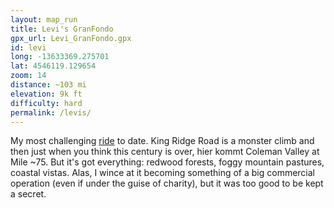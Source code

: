 ```yaml
---
layout: map_run
title: Levi's GranFondo
gpx_url: Levi_GranFondo.gpx
id: levi
long: -13633369.275701
lat: 4546119.129654
zoom: 14
distance: ~103 mi
elevation: 9k ft
difficulty: hard
permalink: /levis/
---
```

My most challenging [ride](/cycling/) to date. King Ridge Road is a monster climb and then just when you think this century is over, hier kommt Coleman Valley at Mile ~75. But it's got everything: redwood forests, foggy mountain pastures, coastal vistas. Alas, I wince at it becoming something of a big commercial operation (even if under the guise of charity), but it was too good to be kept a secret.